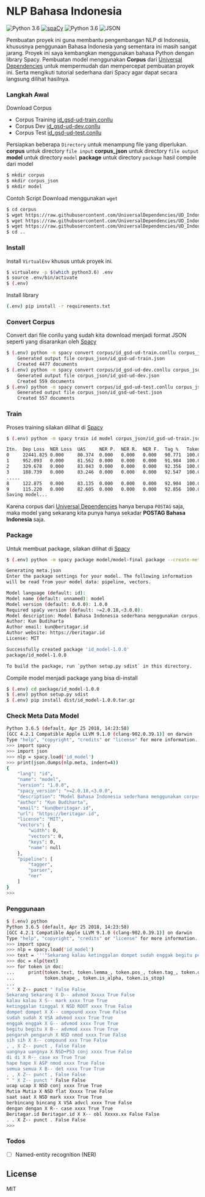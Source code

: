 # NLP Bahasa Indonesia
![Python 3.6](https://img.shields.io/badge/python-3.6-3776AB.svg?style=flat-square&logo=python) [![spaCy](https://img.shields.io/badge/built%20with-spaCy-09a3d5.svg?style=flat-square&logo=python)](https://spacy.io) ![Python 3.6](https://img.shields.io/badge/spacy-v2.0.18-09a3d5.svg?style=flat-square&logo=python)   ![JSON](https://img.shields.io/badge/output-JSON-000000.svg?style=flat-square&logo=json) 

Pembuatan proyek ini guna membantu pengembangan NLP di Indonesia, khususnya penggunaan Bahasa Indonesia yang sementara ini masih sangat jarang.
Proyek ini saya kembangkan menggunakan bahasa Python dengan library Spacy. Pembuatan model menggunakan **Corpus** dari [Universal Dependencies](https://github.com/UniversalDependencies/UD_Indonesian-GSD) untuk mempermudah dan mempercepat pembuatan proyek ini. Serta mengikuti tutorial sederhana dari Spacy agar dapat secara langsung dilihat hasilnya.

### Langkah Awal
Download Corpus
- Corpus Training [id_gsd-ud-train.conllu](https://raw.githubusercontent.com/UniversalDependencies/UD_Indonesian-GSD/master/id_gsd-ud-train.conllu)
- Corpus Dev [id_gsd-ud-dev.conllu](https://raw.githubusercontent.com/UniversalDependencies/UD_Indonesian-GSD/master/id_gsd-ud-dev.conllu)
- Corpus Test [id_gsd-ud-test.conllu](https://raw.githubusercontent.com/UniversalDependencies/UD_Indonesian-GSD/master/id_gsd-ud-test.conllu)

Persiapkan beberapa `Directory` untuk menampung file yang diperlukan.
**corpus** untuk directory `file input`
**corpus_json** untuk directory `file output`
**model** untuk directory `model`
**package** untuk directory `package` hasil compile dari model
```bash
$ mkdir corpus
$ mkdir corpus_json
$ mkdir model
```
Contoh Script Download menggunakan `wget`
```bash
$ cd corpus
$ wget https://raw.githubusercontent.com/UniversalDependencies/UD_Indonesian-GSD/master/id_gsd-ud-train.conllu
$ wget https://raw.githubusercontent.com/UniversalDependencies/UD_Indonesian-GSD/master/id_gsd-ud-dev.conllu
$ wget https://raw.githubusercontent.com/UniversalDependencies/UD_Indonesian-GSD/master/id_gsd-ud-test.conllu
$ cd ..
```

### Install
Install `VirtualEnv` khusus untuk proyek ini.
```bash
$ virtualenv -p $(which python3.6) .env
$ source .env/bin/activate
$ (.env)
```
Install library
```bash
(.env) pip install -r requirements.txt
```

### Convert Corpus
Convert dari file conllu yang sudah kita download menjadi format JSON seperti yang disarankan oleh [Spacy](https://spacy.io/api/cli#convert)
```bash
$ (.env) python -m spacy convert corpus/id_gsd-ud-train.conllu corpus_json
    Generated output file corpus_json/id_gsd-ud-train.json
    Created 4477 documents
$ (.env) python -m spacy convert corpus/id_gsd-ud-dev.conllu corpus_json
    Generated output file corpus_json/id_gsd-ud-dev.json
    Created 559 documents
$ (.env) python -m spacy convert corpus/id_gsd-ud-test.conllu corpus_json
    Generated output file corpus_json/id_gsd-ud-test.json
    Created 557 documents
```
### Train
Proses training silakan dilihat di [Spacy](https://spacy.io/api/cli#train)
```bash
$ (.env) python -m spacy train id model corpus_json/id_gsd-ud-train.json corpus_json/id_gsd-ud-dev.json --n-iter 10

Itn.  Dep Loss  NER Loss  UAS     NER P.  NER R.  NER F.  Tag %   Token %  CPU WPS  GPU WPS
0     22441.825 0.000     80.374  0.000   0.000   0.000   90.771  100.000  4939.6   0.0 
1     952.093   0.000     81.562  0.000   0.000   0.000   91.984  100.000  5037.7   0.0
2     329.678   0.000     83.043  0.000   0.000   0.000   92.356  100.000  5042.8   0.0
3     188.739   0.000     83.246  0.000   0.000   0.000   92.547  100.000  5284.3   0.0 
.....
8     122.875   0.000     83.135  0.000   0.000   0.000   92.904  100.000  3876.8   0.0
9     115.220   0.000     82.605  0.000   0.000   0.000   92.856  100.000  4696.3   0.0
Saving model...
```
Karena corpus dari [Universal Dependencies](https://github.com/UniversalDependencies/UD_Indonesian-GSD) hanya berupa `POSTAG` saja, maka model yang sekarang kita punya hanya sekadar **POSTAG Bahasa Indonesia** saja.
### Package
Untuk membuat package, silakan dilihat di [Spacy](https://spacy.io/api/cli#package)
```bash
$ (.env) python -m spacy package model/model-final package --create-meta 

Generating meta.json
Enter the package settings for your model. The following information
will be read from your model data: pipeline, vectors.

Model language (default: id): 
Model name (default: unnamed): model
Model version (default: 0.0.0): 1.0.0 
Required spaCy version (default: >=2.0.18,<3.0.0): 
Model description: Model Bahasa Indonesia sederhana menggunakan corpus Universal Dependencies
Author: Kun Budiharta
Author email: kun@beritagar.id
Author website: https://beritagar.id
License: MIT

Successfully created package 'id_model-1.0.0'
package/id_model-1.0.0

To build the package, run `python setup.py sdist` in this directory.
```
Compile model menjadi package yang bisa di-install
```bash
$ (.env) cd package/id_model-1.0.0
$ (.env) python setup.py sdist
$ (.env) pip install dist/id_model-1.0.0.tar.gz
```

### Check Meta Data Model
```bash
Python 3.6.5 (default, Apr 25 2018, 14:23:58) 
[GCC 4.2.1 Compatible Apple LLVM 9.1.0 (clang-902.0.39.1)] on darwin
Type "help", "copyright", "credits" or "license" for more information.
>>> import spacy
>>> import json
>>> nlp = spacy.load('id_model')
>>> print(json.dumps(nlp.meta, indent=4))
{
    "lang": "id",
    "name": "model",
    "version": "1.0.0",
    "spacy_version": ">=2.0.18,<3.0.0",
    "description": "Model Bahasa Indonesia sederhana menggunakan corpus Universal Dependencies",
    "author": "Kun Budiharta",
    "email": "kun@beritagar.id",
    "url": "https://beritagar.id",
    "license": "MIT",
    "vectors": {
        "width": 0,
        "vectors": 0,
        "keys": 0,
        "name": null
    },
    "pipeline": [
        "tagger",
        "parser",
        "ner"
    ]
}
>>> 
```

### Penggunaan
```bash
$ (.env) python
Python 3.6.5 (default, Apr 25 2018, 14:23:58) 
[GCC 4.2.1 Compatible Apple LLVM 9.1.0 (clang-902.0.39.1)] on darwin
Type "help", "copyright", "credits" or "license" for more information.
>>> import spacy
>>> nlp = spacy.load('id_model')
>>> text = '''"Sekarang kalau ketinggalan dompet sudah enggak begitu pengaruh sih, uangnya di hape semua," ucap Mutia saat berbincang dengan Beritagar.id.'''
>>> doc = nlp(text)
>>> for token in doc:
...     print(token.text, token.lemma_, token.pos_, token.tag_, token.dep_,
...           token.shape_, token.is_alpha, token.is_stop)
... 
" " X Z-- punct " False False
Sekarang Sekarang X D-- advmod Xxxxx True False
kalau kalau X S-- mark xxxx True True
ketinggalan tinggal X NSD ROOT xxxx True False
dompet dompet X X-- compound xxxx True False
sudah sudah X VSA advmod xxxx True True
enggak enggak X G-- advmod xxxx True True
begitu begitu X B-- advmod xxxx True True
pengaruh pengaruh X NSD nmod xxxx True False
sih sih X X-- compound xxx True False
, , X Z-- punct , False False
uangnya uangnya X NSD+PS3 conj xxxx True False
di di X R-- case xx True True
hape hape X ASP nmod xxxx True False
semua semua X B-- det xxxx True True
, , X Z-- punct , False False
" " X Z-- punct " False False
ucap ucap X NSD conj xxxx True True
Mutia Mutia X NSD flat Xxxxx True False
saat saat X NSD mark xxxx True True
berbincang bincang X VSA advcl xxxx True False
dengan dengan X R-- case xxxx True True
Beritagar.id Beritagar.id X X-- obl Xxxxx.xx False False
. . X Z-- punct . False False
>>> 
```
### Todos

- [ ] Named-entity recognition (NER) 

License
----
MIT


